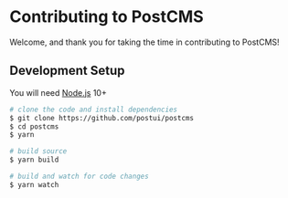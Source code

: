 # Contributing to PostCMS

Welcome, and thank you for taking the time in contributing to PostCMS!


## Development Setup

You will need [Node.js](https://nodejs.org/) 10+

```bash
# clone the code and install dependencies
$ git clone https://github.com/postui/postcms
$ cd postcms
$ yarn

# build source
$ yarn build

# build and watch for code changes
$ yarn watch
```
